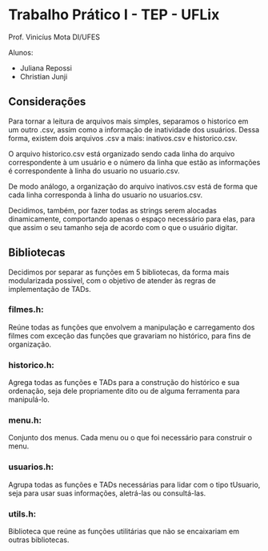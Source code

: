 # Trabalho Prático  I - TEP - UFLix 
Prof. Vinicíus Mota 
DI/UFES

Alunos: 
  - Juliana Repossi 
  - Christian Junji

## Considerações
Para tornar a leitura de arquivos mais simples, separamos o historico em um outro .csv, assim como a informação de inatividade dos usuários. Dessa forma, existem dois arquivos .csv a mais: inativos.csv e historico.csv.

O arquivo historico.csv está organizado sendo cada linha do arquivo correspondente à um usuário e o número da linha que estão as informações é correspondente à linha do usuario no usuario.csv.

De modo análogo, a organização do arquivo inativos.csv está de forma que cada linha corresponda à linha do usuario no usuarios.csv.

Decidimos, também, por fazer todas as strings serem alocadas dinamicamente, comportando apenas o espaço necessário para elas, para que assim o seu tamanho seja de acordo com o que o usuário digitar.

## Bibliotecas
Decidimos por separar as funções em 5 bibliotecas, da forma mais modularizada possivel, com o objetivo de atender às regras de implementação de TADs.
### filmes.h: 
Reúne todas as funções que envolvem a manipulação e carregamento dos filmes com exceção das funções que gravariam no histórico, para fins de organização.

### historico.h:
Agrega todas as funções e TADs para a construção do histórico e sua ordenação, seja dele propriamente dito ou de alguma ferramenta para manipulá-lo. 
 
### menu.h:
Conjunto dos menus. Cada menu ou o que foi necessário para construir o menu.

### usuarios.h:
Agrupa todas as funções e TADs necessárias para lidar com o tipo tUsuario, seja para usar suas informações, aletrá-las ou consultá-las.

### utils.h:
Biblioteca que reúne as funções utilitárias que não se encaixariam em outras bibliotecas.

